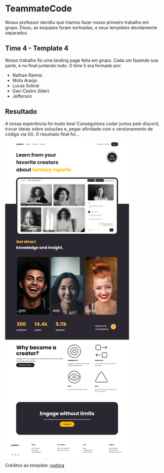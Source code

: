 # TeammateCode

Nosso professor decidiu que iriamos fazer nosso primeiro trabalho em grupo. Disso, as esquipes foram sorteadas, e seus templates devidamente separados.

## Time 4 - Template 4
Nosso trabalho foi uma landing page feita em grupo. Cada um fazendo sua parte, e no final juntando tudo. O time 5 era formado por:

- Nathan Ramos
- Mota Araújo
- Lucas Sobral
- Davi Castro (líder)
- Jefferson

## Resultado
A nossa experiência foi muito boa! Conseguimos _codar_ juntos pelo discord, trocar ideias sobre soluções e, pegar afinidade com o versionamento de código via Git. O resultado final foi...

![](./Principal/image/screencapture-127-0-0-1-5500-Principal-index-html-2024-10-19-22_44_35.png)

Créditos ao template: [yodora](https://www.figma.com/design/YH2t4SbK7YPwk5wJqwxAY1/Yodora---Landing-Page-Design-%7C-Freebies-by-%40itsrehanraihan-(Community)?node-id=0-1&node-type=canvas&t=X61eHbjrWdg6btDH-0)